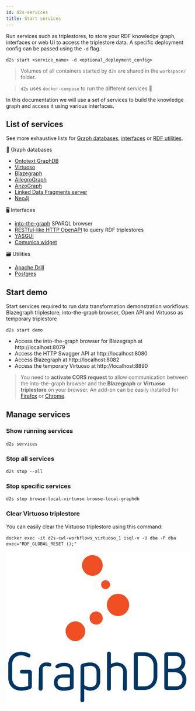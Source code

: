 ```yaml
---
id: d2s-services
title: Start services
---
```


Run services such as triplestores, to store your RDF knowledge graph, interfaces or web UI to access the triplestore data. A specific deployment config can be passed using the `-d` flag.

```shell
d2s start <service_name> -d <optional_deployment_config>
```

> Volumes of all containers started by `d2s` are shared in the `workspace/` folder.

> `d2s` uses `docker-compose` to run the different services 🐳

In this documentation we will use a set of services to build the knowledge graph and access it using various interfaces.

## List of services

See more exhaustive lists for [Graph databases](/docs/services-graph-databases), [interfaces](/docs/services-interfaces) or [RDF utilities](/docs/services-rdf-utilities).

🔗 Graph databases

* [Ontotext GraphDB](/docs/services-graph-databases#graphdb)
* [Virtuoso](/docs/services-graph-databases#virtuoso)
* [Blazegraph](/docs/services-graph-databases#blazegraph)
* [AllegroGraph](/docs/services-graph-databases#allegrograph)
* [AnzoGraph](/docs/services-graph-databases#anzograph)
* [Linked Data Fragments server](/docs/services-graph-databases#linked-data-fragments-server)
* [Neo4j](/docs/services-graph-databases#neo4j)

🖥️ Interfaces

* [into-the-graph](/docs/services-webui#into-the-graph) SPARQL browser
* [RESTful-like HTTP OpenAPI](/docs/services-interfaces#d2s-api) to query RDF triplestores
* [YASGUI](/docs/services-webui#yasgui)
* [Comunica widget](/docs/services-webui#comunica-widget)

🗃️ Utilities

* [Apache Drill](/docs/services-rdf-utilities#apache-drill)
* [Postgres](/docs/guide-postgres)

## Start demo 

Start services required to run data transformation demonstration workflows: Blazegraph triplestore, into-the-graph browser, Open API and Virtuoso as temporary triplestore

```shell
d2s start demo
```

* Access the into-the-graph browser for Blazegraph at http://localhost:8079
* Access the HTTP Swagger API at http://localhost:8080
* Access Blazegraph at http://localhost:8082
* Access the temporary Virtuoso at http://localhost:8890

> You need to **activate CORS request** to allow communication between the into-the-graph browser and the **Blazegraph** or **Virtuoso triplestore** on your browser. An add-on can be easily installed for [Firefox](https://addons.mozilla.org/fr/firefox/addon/cors-everywhere/) or [Chrome](https://chrome.google.com/webstore/detail/allow-cors-access-control/lhobafahddgcelffkeicbaginigeejlf). 

## Manage services

### Show running services

```shell
d2s services
```

### Stop all services

```shell
d2s stop --all
```

### Stop specific services

```shell
d2s stop browse-local-virtuoso browse-local-graphdb
```

### Clear Virtuoso triplestore

You can easily clear the Virtuoso triplestore using this command:

```shell
docker exec -it d2s-cwl-workflows_virtuoso_1 isql-v -U dba -P dba exec="RDF_GLOBAL_RESET ();"
```

[![GraphDB](/img/graphdb-logo.png)](https://ontotext.com/products/graphdb/)


